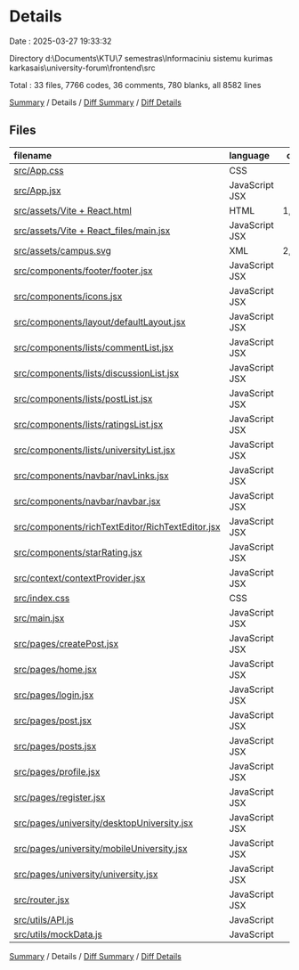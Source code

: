 # Details

Date : 2025-03-27 19:33:32

Directory d:\\Documents\\KTU\\7 semestras\\Informaciniu sistemu kurimas karkasais\\university-forum\\frontend\\src

Total : 33 files,  7766 codes, 36 comments, 780 blanks, all 8582 lines

[Summary](results.md) / Details / [Diff Summary](diff.md) / [Diff Details](diff-details.md)

## Files
| filename | language | code | comment | blank | total |
| :--- | :--- | ---: | ---: | ---: | ---: |
| [src/App.css](/src/App.css) | CSS | 22 | 0 | 4 | 26 |
| [src/App.jsx](/src/App.jsx) | JavaScript JSX | 8 | 0 | 3 | 11 |
| [src/assets/Vite + React.html](/src/assets/Vite%20+%20React.html) | HTML | 1,710 | 1 | 449 | 2,160 |
| [src/assets/Vite + React\_files/main.jsx](/src/assets/Vite%20+%20React_files/main.jsx) | JavaScript JSX | 23 | 1 | 1 | 25 |
| [src/assets/campus.svg](/src/assets/campus.svg) | XML | 2,929 | 1 | 16 | 2,946 |
| [src/components/footer/footer.jsx](/src/components/footer/footer.jsx) | JavaScript JSX | 8 | 0 | 2 | 10 |
| [src/components/icons.jsx](/src/components/icons.jsx) | JavaScript JSX | 23 | 0 | 5 | 28 |
| [src/components/layout/defaultLayout.jsx](/src/components/layout/defaultLayout.jsx) | JavaScript JSX | 15 | 4 | 2 | 21 |
| [src/components/lists/commentList.jsx](/src/components/lists/commentList.jsx) | JavaScript JSX | 80 | 4 | 11 | 95 |
| [src/components/lists/discussionList.jsx](/src/components/lists/discussionList.jsx) | JavaScript JSX | 64 | 0 | 3 | 67 |
| [src/components/lists/postList.jsx](/src/components/lists/postList.jsx) | JavaScript JSX | 81 | 0 | 6 | 87 |
| [src/components/lists/ratingsList.jsx](/src/components/lists/ratingsList.jsx) | JavaScript JSX | 54 | 0 | 3 | 57 |
| [src/components/lists/universityList.jsx](/src/components/lists/universityList.jsx) | JavaScript JSX | 71 | 0 | 5 | 76 |
| [src/components/navbar/navLinks.jsx](/src/components/navbar/navLinks.jsx) | JavaScript JSX | 142 | 6 | 20 | 168 |
| [src/components/navbar/navbar.jsx](/src/components/navbar/navbar.jsx) | JavaScript JSX | 72 | 0 | 8 | 80 |
| [src/components/richTextEditor/RichTextEditor.jsx](/src/components/richTextEditor/RichTextEditor.jsx) | JavaScript JSX | 136 | 9 | 12 | 157 |
| [src/components/starRating.jsx](/src/components/starRating.jsx) | JavaScript JSX | 32 | 1 | 4 | 37 |
| [src/context/contextProvider.jsx](/src/context/contextProvider.jsx) | JavaScript JSX | 58 | 0 | 7 | 65 |
| [src/index.css](/src/index.css) | CSS | 7 | 0 | 2 | 9 |
| [src/main.jsx](/src/main.jsx) | JavaScript JSX | 14 | 0 | 2 | 16 |
| [src/pages/createPost.jsx](/src/pages/createPost.jsx) | JavaScript JSX | 195 | 2 | 25 | 222 |
| [src/pages/home.jsx](/src/pages/home.jsx) | JavaScript JSX | 226 | 0 | 20 | 246 |
| [src/pages/login.jsx](/src/pages/login.jsx) | JavaScript JSX | 58 | 1 | 11 | 70 |
| [src/pages/post.jsx](/src/pages/post.jsx) | JavaScript JSX | 126 | 0 | 9 | 135 |
| [src/pages/posts.jsx](/src/pages/posts.jsx) | JavaScript JSX | 213 | 0 | 16 | 229 |
| [src/pages/profile.jsx](/src/pages/profile.jsx) | JavaScript JSX | 22 | 0 | 3 | 25 |
| [src/pages/register.jsx](/src/pages/register.jsx) | JavaScript JSX | 233 | 1 | 34 | 268 |
| [src/pages/university/desktopUniversity.jsx](/src/pages/university/desktopUniversity.jsx) | JavaScript JSX | 433 | 1 | 41 | 475 |
| [src/pages/university/mobileUniversity.jsx](/src/pages/university/mobileUniversity.jsx) | JavaScript JSX | 327 | 1 | 36 | 364 |
| [src/pages/university/university.jsx](/src/pages/university/university.jsx) | JavaScript JSX | 15 | 0 | 6 | 21 |
| [src/router.jsx](/src/router.jsx) | JavaScript JSX | 59 | 0 | 4 | 63 |
| [src/utils/API.js](/src/utils/API.js) | JavaScript | 45 | 2 | 10 | 57 |
| [src/utils/mockData.js](/src/utils/mockData.js) | JavaScript | 265 | 1 | 0 | 266 |

[Summary](results.md) / Details / [Diff Summary](diff.md) / [Diff Details](diff-details.md)